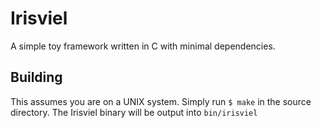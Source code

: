 # Irisviel
A simple toy framework written in C with minimal dependencies. 


## Building
This assumes you are on a UNIX system. Simply run `$ make` in the source directory. The Irisviel binary will be output into `bin/irisviel`